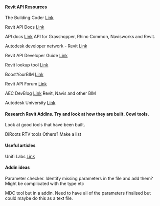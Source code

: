 #### Revit API Resources 

The Building Coder [Link](https://thebuildingcoder.typepad.com/)

Revit API Docs [Link](https://www.revitapidocs.com/)

API docs [Link](https://apidocs.co/#) API for Grasshopper, Rhino Common, Navisworks and Revit.

Autodesk developer network - Revit [Link](https://www.autodesk.com/developer-network/platform-technologies/revit)

Revit API Developer Guide [Link](https://help.autodesk.com/view/RVT/2021/ENU/?guid=Revit_API_Revit_API_Developers_Guide_html)

Revit lookup tool [Link](https://github.com/jeremytammik/RevitLookup)

BoostYourBIM [Link](https://boostyourbim.wordpress.com/)

Revit API Forum [Link](https://forums.autodesk.com/t5/revit-api-forum/bd-p/160)

AEC DevBlog [Link](https://adndevblog.typepad.com/aec/) Revit, Navis and other BIM

Autodesk University [Link](https://www.autodesk.com/autodesk-university/au-online?query=revit+api)

#### Research Revit Addins. Try and look at how they are built. Cowi tools. 

Look at good tools that have been built. 

DiRoots
RTV tools
Others?
Make a list

#### Useful articles 

Unifi Labs [Link](https://unifilabs.com/revit-api)

#### Addin ideas 
Parameter checker. Identify missing parameters in the file and add them? Might be complicated with the type etc

MDC tool but in a addin. Need to have all of the parameters finalised but could maybe do this as a text file. 

